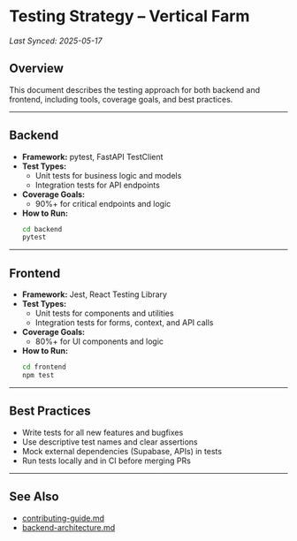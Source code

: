 # Testing Strategy – Vertical Farm

_Last Synced: 2025-05-17_

## Overview
This document describes the testing approach for both backend and frontend, including tools, coverage goals, and best practices.

---

## Backend
- **Framework:** pytest, FastAPI TestClient
- **Test Types:**
  - Unit tests for business logic and models
  - Integration tests for API endpoints
- **Coverage Goals:**
  - 90%+ for critical endpoints and logic
- **How to Run:**
  ```sh
  cd backend
  pytest
  ```

---

## Frontend
- **Framework:** Jest, React Testing Library
- **Test Types:**
  - Unit tests for components and utilities
  - Integration tests for forms, context, and API calls
- **Coverage Goals:**
  - 80%+ for UI components and logic
- **How to Run:**
  ```sh
  cd frontend
  npm test
  ```

---

## Best Practices
- Write tests for all new features and bugfixes
- Use descriptive test names and clear assertions
- Mock external dependencies (Supabase, APIs) in tests
- Run tests locally and in CI before merging PRs

---

## See Also
- [contributing-guide.md](./contributing-guide.md)
- [backend-architecture.md](./backend-architecture.md) 
